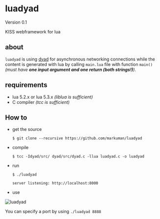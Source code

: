 # luadyad

Version 0.1

KISS webframework for lua

## about

`luadyad` is using [dyad](https://github.com/rxi/dyad) for asynchronous networking connections while the content is generated with lua by calling `main.lua` file with function `main()` _(must have **one input argument and one return (both strings!)**)_.

## requirements


* lua 5.2.x or lua 5.3.x _(liblua is sufficient)_
* C compiler _(tcc is sufficient)_


## How to

* get the source


    `$ git clone --recursive https://github.com/markuman/luadyad`


* compile


    `$ tcc -Idyad/src/ dyad/src/dyad.c -llua luadyad.c -o luadyad`


* run


    `$ ./luadyad`

    `server listening: http://localhost:8000`


* use

![luadyad](https://raw.githubusercontent.com/markuman/luadyad/master/doc/helloworld.jpg "luadyad hello world")


You can specify a port by using `./luadyad 8888`
